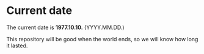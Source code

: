 # Current date

The current date is **1977.10.10.** (YYYY.MM.DD.)

This repository will be good when the world ends, so we will know how long it lasted.